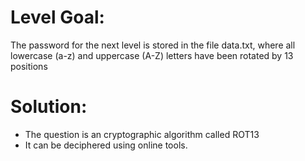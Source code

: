 
# Level Goal: 

The password for the next level is stored in the file data.txt, where all lowercase (a-z) and uppercase (A-Z) letters have been rotated by 13 positions

# Solution: 

  * The question is an cryptographic algorithm called ROT13
  * It can be deciphered using online tools.
